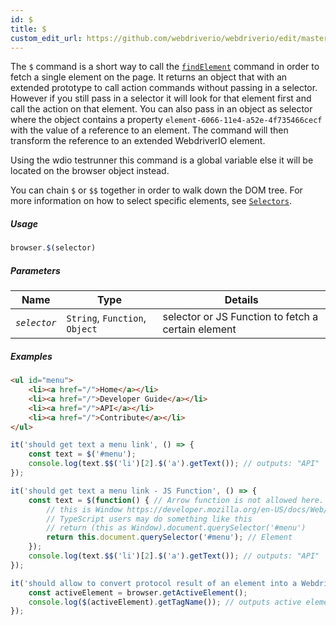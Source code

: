```yaml
---
id: $
title: $
custom_edit_url: https://github.com/webdriverio/webdriverio/edit/master/packages/webdriverio/src/commands/browser/$.js
---
```


The `$` command is a short way to call the [`findElement`](/docs/api/webdriver.html#findelement) command in order
to fetch a single element on the page. It returns an object that with an extended prototype to call
action commands without passing in a selector. However if you still pass in a selector it will look
for that element first and call the action on that element. You can also pass in an object as selector
where the object contains a property `element-6066-11e4-a52e-4f735466cecf` with the value of a reference
to an element. The command will then transform the reference to an extended WebdriverIO element.

Using the wdio testrunner this command is a global variable else it will be located on the browser object instead.

You can chain `$` or `$$` together in order to walk down the DOM tree. For more information on how
to select specific elements, see [`Selectors`](/docs/selectors.html).

##### Usage

```js
browser.$(selector)
```

##### Parameters

| Name | Type | Details |
| ---- | ---- | ------- |
| <code><var>selector</var></code> | <code>String</code>, <code>Function</code>, <code>Object</code> | selector or JS Function to fetch a certain element |

##### Examples

```html index.html
<ul id="menu">
    <li><a href="/">Home</a></li>
    <li><a href="/">Developer Guide</a></li>
    <li><a href="/">API</a></li>
    <li><a href="/">Contribute</a></li>
</ul>
```

```js $.js
it('should get text a menu link', () => {
    const text = $('#menu');
    console.log(text.$$('li')[2].$('a').getText()); // outputs: "API"
});

it('should get text a menu link - JS Function', () => {
    const text = $(function() { // Arrow function is not allowed here.
        // this is Window https://developer.mozilla.org/en-US/docs/Web/API/Window
        // TypeScript users may do something like this
        // return (this as Window).document.querySelector('#menu')
        return this.document.querySelector('#menu'); // Element
    });
    console.log(text.$$('li')[2].$('a').getText()); // outputs: "API"
});

it('should allow to convert protocol result of an element into a WebdriverIO element', () => {
    const activeElement = browser.getActiveElement();
    console.log($(activeElement).getTagName()); // outputs active element
});
```

